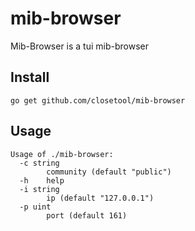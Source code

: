 # mib-browser

Mib-Browser is a tui mib-browser

## Install

```shell
go get github.com/closetool/mib-browser
```

## Usage

```
Usage of ./mib-browser:
  -c string
        community (default "public")
  -h    help
  -i string
        ip (default "127.0.0.1")
  -p uint
        port (default 161)
```

